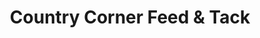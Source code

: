 ---
title: "Country Corner Feed & Tack"
url: /garden-city/country-corner-feed-and-tack/
shop: trade
---